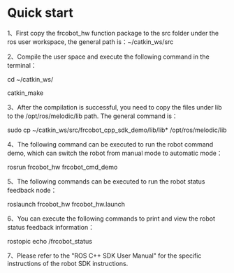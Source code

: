 # Quick start

1、First copy the frcobot_hw function package to the src folder under the ros user workspace, the general path is：~/catkin_ws/src

2、Compile the user space and execute the following command in the terminal：

cd ~/catkin_ws/

catkin_make

3、After the compilation is successful, you need to copy the files under lib to the /opt/ros/melodic/lib path. The general command is：

sudo cp ~/catkin_ws/src/frcobot_cpp_sdk_demo/lib/lib* /opt/ros/melodic/lib

4、The following command can be executed to run the robot command demo, which can switch the robot from manual mode to automatic mode：

rosrun frcobot_hw frcobot_cmd_demo

5、The following commands can be executed to run the robot status feedback node：

roslaunch frcobot_hw frcobot_hw.launch

6、You can execute the following commands to print and view the robot status feedback information：

rostopic echo /frcobot_status

7、Please refer to the "ROS C++ SDK User Manual" for the specific instructions of the robot SDK instructions.